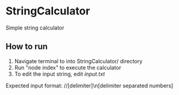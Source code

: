 # StringCalculator
Simple string calculator

## How to run
1. Navigate terminal to into StringCalculator/ directory
2. Run "node index" to execute the calculator 
3. To edit the input string, edit *input.txt*

Expected input format:
//\[delimiter]\n[delimiter separated numbers]